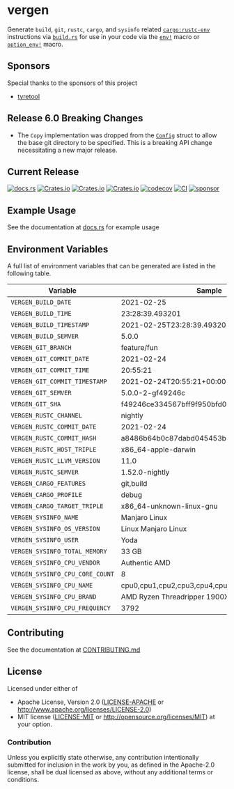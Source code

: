 # vergen
Generate `build`, `git`, `rustc`, `cargo`, and `sysinfo` related [`cargo:rustc-env`](https://doc.rust-lang.org/cargo/reference/build-scripts.html#rustc-env) instructions via [`build.rs`](https://doc.rust-lang.org/cargo/reference/build-scripts.html) for use in your code via the [`env!`](https://doc.rust-lang.org/std/macro.env.html) macro or [`option_env!`](https://doc.rust-lang.org/std/macro.option_env.html) macro.

## Sponsors
Special thanks to the sponsors of this project
* [tyretool](https://github.com/tryretool)

## Release 6.0 Breaking Changes
* The `Copy` implementation was dropped from the [`Config`](https://github.com/rustyhorde/vergen/blob/24ed6bc2269320ab98962edc8b736fcc6e3c7d64/src/config.rs#L94-L148) struct to allow the base git directory to be specified.  This is a breaking API change necessitating a new major release.
## Current Release
[![docs.rs](https://docs.rs/vergen/badge.svg)](https://docs.rs/vergen)
[![Crates.io](https://img.shields.io/crates/v/vergen.svg)](https://crates.io/crates/vergen)
[![Crates.io](https://img.shields.io/crates/l/vergen.svg)](https://crates.io/crates/vergen)
[![Crates.io](https://img.shields.io/crates/d/vergen.svg)](https://crates.io/crates/vergen)
[![codecov](https://codecov.io/gh/rustyhorde/vergen/branch/master/graph/badge.svg?token=cBXro7o2UN)](https://codecov.io/gh/rustyhorde/vergen)
[![CI](https://github.com/rustyhorde/vergen/actions/workflows/main.yml/badge.svg)](https://github.com/rustyhorde/vergen/actions)
[![sponsor](https://img.shields.io/github/sponsors/crazysacx?logo=github-sponsors)](https://github.com/sponsors/CraZySacX)

## Example Usage
See the documentation at [docs.rs](https://docs.rs/vergen) for example usage

## Environment Variables
A full list of environment variables that can be generated are listed in the following table.

| Variable | Sample |
| -------  | ------ |
| `VERGEN_BUILD_DATE` | 2021-02-25 |
| `VERGEN_BUILD_TIME` | 23:28:39.493201 |
| `VERGEN_BUILD_TIMESTAMP` | 2021-02-25T23:28:39.493201+00:00 |
| `VERGEN_BUILD_SEMVER` | 5.0.0 |
| `VERGEN_GIT_BRANCH` | feature/fun |
| `VERGEN_GIT_COMMIT_DATE` | 2021-02-24 |
| `VERGEN_GIT_COMMIT_TIME` | 20:55:21 |
| `VERGEN_GIT_COMMIT_TIMESTAMP` | 2021-02-24T20:55:21+00:00 |
| `VERGEN_GIT_SEMVER` | 5.0.0-2-gf49246c |
| `VERGEN_GIT_SHA` | f49246ce334567bff9f950bfd0f3078184a2738a |
| `VERGEN_RUSTC_CHANNEL` | nightly |
| `VERGEN_RUSTC_COMMIT_DATE` | 2021-02-24 |
| `VERGEN_RUSTC_COMMIT_HASH` | a8486b64b0c87dabd045453b6c81500015d122d6 |
| `VERGEN_RUSTC_HOST_TRIPLE` | x86_64-apple-darwin |
| `VERGEN_RUSTC_LLVM_VERSION` | 11.0 |
| `VERGEN_RUSTC_SEMVER` | 1.52.0-nightly |
| `VERGEN_CARGO_FEATURES` | git,build |
| `VERGEN_CARGO_PROFILE` | debug |
| `VERGEN_CARGO_TARGET_TRIPLE` | x86_64-unknown-linux-gnu |
| `VERGEN_SYSINFO_NAME` | Manjaro Linux |
| `VERGEN_SYSINFO_OS_VERSION` | Linux  Manjaro Linux |
| `VERGEN_SYSINFO_USER` | Yoda |
| `VERGEN_SYSINFO_TOTAL_MEMORY` | 33 GB |
| `VERGEN_SYSINFO_CPU_VENDOR` | Authentic AMD |
| `VERGEN_SYSINFO_CPU_CORE_COUNT` | 8 |
| `VERGEN_SYSINFO_CPU_NAME` | cpu0,cpu1,cpu2,cpu3,cpu4,cpu5,cpu6,cpu7 |
| `VERGEN_SYSINFO_CPU_BRAND` | AMD Ryzen Threadripper 1900X 8-Core Processor |
| `VERGEN_SYSINFO_CPU_FREQUENCY` | 3792 |

## Contributing
See the documentation at [CONTRIBUTING.md](CONTRIBUTING.md)

## License

Licensed under either of
 * Apache License, Version 2.0 ([LICENSE-APACHE](LICENSE-APACHE) or http://www.apache.org/licenses/LICENSE-2.0)
 * MIT license ([LICENSE-MIT](LICENSE-MIT) or http://opensource.org/licenses/MIT)
at your option.

### Contribution

Unless you explicitly state otherwise, any contribution intentionally submitted
for inclusion in the work by you, as defined in the Apache-2.0 license, shall be dual licensed as above, without any
additional terms or conditions.
